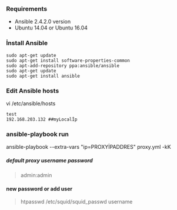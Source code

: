 ### Requirements

* Ansible 2.4.2.0 version 
* Ubuntu 14.04 or Ubuntu 16.04

### İnstall Ansible

```
sudo apt-get update
sudo apt-get install software-properties-common
sudo apt-add-repository ppa:ansible/ansible
sudo apt-get update
sudo apt-get install ansible
```

### Edit Ansible hosts

vi /etc/ansible/hosts

```
test
192.168.203.132 ##myLocalİp
```

### ansible-playbook run

ansible-playbook --extra-vars "ip=PROXYİPADDRES" proxy.yml -kK

##### default proxy username password
>admin:admin

#### new password or add user
> htpasswd /etc/squid/squid_passwd username

